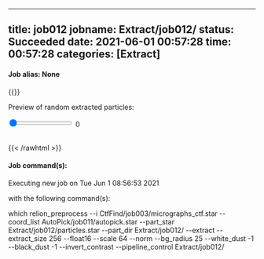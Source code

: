 
---
title: job012
jobname: Extract/job012/
status: Succeeded
date: 2021-06-01 00:57:28
time: 00:57:28
categories: [Extract]
---

#### Job alias: None

{{<rawhtml >}} 
   
<div class="center">
<p>Preview of random extracted particles:<p>
<input id="valR" type="range" min="0" max="97" value="0" step="1" oninput="showVal(this.value)" onchange="showVal(this.value)" />
<span id="range">0</span>
<img id="img" width="200">
</div>

<script>
    
    var val = document.getElementById("valR").value;
        document.getElementById("range").innerHTML=val;
        document.getElementById("img").src = val + ".jpg";
        function showVal(newVal){
          document.getElementById("range").innerHTML=newVal;
          document.getElementById("img").src = newVal+ ".jpg";
        }
</script>
<br>
 {{< /rawhtml >}}

#### Job command(s):


 
 Executing new job on Tue Jun  1 08:56:53 2021
 
 with the following command(s): 

which relion_preprocess --i CtfFind/job003/micrographs_ctf.star --coord_list AutoPick/job011/autopick.star --part_star Extract/job012/particles.star --part_dir Extract/job012/ --extract --extract_size 256 --float16  --scale 64 --norm --bg_radius 25 --white_dust -1 --black_dust -1 --invert_contrast   --pipeline_control Extract/job012/
 
 


